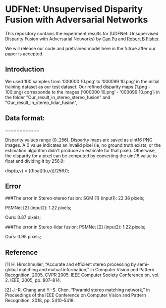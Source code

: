 # UDFNet: Unsupervised Disparity Fusion with Adversarial Networks

This repository contains the experiment results for (UDFNet: Unsupervised Disparity Fusion with Adversarial Networks) by [Can Pu](https://github.com/Canpu999) and [Robert B Fisher](http://homepages.inf.ed.ac.uk/rbf/).

We will release our code and pretrained model here in the futrue after our paper is accepted.

## Introduction

We used 100 samples from ‘000000 10.png’ to ‘000099 10.png’ in the initial training dataset as our test dataset. Our refined disparity maps (1.png - 100.png) corresponde to the images (‘000000 10.png’ - ‘000099 10.png’) in the folder "Our_result_in_stereo_stereo_fusion" and "Our_result_in_stereo_lidar_fusion",. 


## Data format:
============

Disparity values range (0..256). Disparity maps are saved as uint16 PNG images. A 0 value indicates an invalid pixel (ie, no
ground truth exists, or the estimation algorithm didn't produce an estimate for that pixel). Otherwise, the disparity for a pixel can be computed by converting the uint16 value to float and dividing it by 256.0:

disp(u,v)  = ((float)I(u,v))/256.0;

## Error

###The error in Stereo-stereo fusion:
SGM [1]    (input1): 22.38 pixels;

PSMNet [2] (input2): 1.22 pixels;

Ours:                0.87 pixels;


###The error in Stereo-lidar fusion:
PSMNet [2] (input2): 1.22 pixels;

Ours:                0.95 pixels;


## Reference
[1] H. Hirschmuller, “Accurate and efficient stereo processing by semi-global matching and mutual information,” in Computer Vision and Pattern Recognition, 2005. CVPR 2005. IEEE Computer Society Conference on, vol. 2. IEEE, 2005, pp. 807–814.

[2] J.-R. Chang and Y.-S. Chen, “Pyramid stereo matching network,” in Proceedings of the IEEE Conference on Computer Vision and Pattern Recognition, 2018, pp. 5410–5418.







